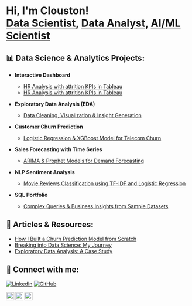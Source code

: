 <h1>Hi, I'm Clouston! <br/>
<a href="https://github.com/yourusername">Data Scientist</a>, 
<a href="https://www.linkedin.com/in/yourlinkedin/">Data Analyst</a>, 
<a href="https://medium.com/@yourmedium">AI/ML Scientist</a></h1>

<h2>📊 Data Science & Analytics Projects:</h2>

- <b>Interactive Dashboard</b>  
  - [HR Analysis with attrition KPIs in Tableau](https://public.tableau.com/app/profile/shing.balah.clouston/viz/HRDASHBOARD_17446412937940/HRANALYSTICDASHBOARD)
  - [HR Analysis with attrition KPIs in Tableau](https://public.tableau.com/app/profile/shing.balah.clouston/viz/HRDASHBOARD_17446412937940/HRANALYSTICDASHBOARD)

- <b>Exploratory Data Analysis (EDA)</b>  
  - [Data Cleaning, Visualization & Insight Generation](https://github.com/BalahC/Sales-Analysis-Dashboard-)

- <b>Customer Churn Prediction</b>  
  - [Logistic Regression & XGBoost Model for Telecom Churn](https://github.com/yourusername/customer-churn-prediction)

- <b>Sales Forecasting with Time Series</b>  
  - [ARIMA & Prophet Models for Demand Forecasting](https://github.com/yourusername/sales-forecasting-time-series)


- <b>NLP Sentiment Analysis</b>  
  - [Movie Reviews Classification using TF-IDF and Logistic Regression](https://github.com/yourusername/sentiment-analysis-nlp)

- <b>SQL Portfolio</b>  
  - [Complex Queries & Business Insights from Sample Datasets](https://github.com/yourusername/sql-analytics)



<h2>📝 Articles & Resources:</h2>

- [How I Built a Churn Prediction Model from Scratch](https://medium.com/@yourmedium/churn-model-case-study)
- [Breaking into Data Science: My Journey](https://medium.com/@yourmedium/data-science-journey)
- [Exploratory Data Analysis: A Case Study](https://medium.com/@yourmedium/eda-case-study)

<h2> 🤝 Connect with me:</h2>


[![LinkedIn](https://img.shields.io/badge/LinkedIn-white?style=for-the-badge&logo=linkedin&logoColor=white)](https://www.linkedin.com/in/shingbalahclouston)
[![GitHub](https://img.shields.io/badge/GitHub-white?style=for-the-badge&logo=github&logoColor=white)](https://github.com/balahc)


[<img align="left" alt="Twitter" width="22px" src="https://cdn.jsdelivr.net/npm/simple-icons@v3/icons/twitter.svg" />][twitter]

[<img align="left" alt="BalahC | GitHub" width="22px" src="https://cdn.jsdelivr.net/npm/simple-icons@v3/icons/github.svg" />][github]
[<img align="left" alt="Shingbalah Clouston | LinkedIn" width="22px" src="https://cdn.jsdelivr.net/npm/simple-icons@v3/icons/linkedin.svg" />][linkedin]

[github]: https://github.com/BalahC
[linkedin]: https://www.linkedin.com/in/shingbalahclouston




<br/><br/>

[twitter]: https://twitter.com/yourhandle
[linkedin]: https://www.linkedin.com/in/yourlinkedin/
[medium]: https://medium.com/@yourmedium
[github]: https://github.com/yourusername

<!--
**yourusername/yourusername** is a ✨ _special_ ✨ repository because its `README.md` (this file) appears on your GitHub profile.

- 🔭 I’m currently working on real-world ML problems.
- 🌱 I’m currently learning cloud deployment and ML ops.
- 💬 Ask me about data analysis, Python, and visualization.
- 📫 How to reach me: see the links above!
-->
